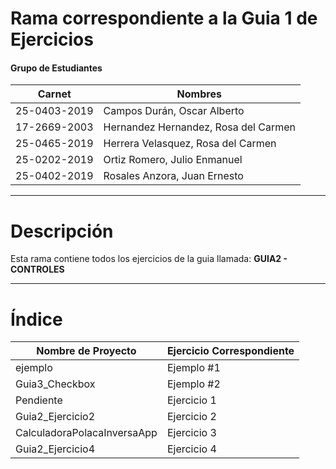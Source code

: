 # Rama correspondiente a la Guia 1 de Ejercicios 
#### Grupo de Estudiantes
| **Carnet** | **Nombres** |
|----------|----------|
| 25-0403-2019|	Campos Durán, Oscar Alberto|
| 17-2669-2003|	Hernandez Hernandez, Rosa del Carmen|
| 25-0465-2019| Herrera Velasquez, Rosa del Carmen|
| 25-0202-2019|	Ortiz Romero, Julio Enmanuel|
| 25-0402-2019|	Rosales Anzora, Juan Ernesto|

***
# Descripción

Esta rama contiene todos los ejercicios de la guia llamada: **GUIA2 - CONTROLES**
***

# Índice

| **Nombre de Proyecto** | **Ejercicio Correspondiente** |
|----------|----------|
| ejemplo|	Ejemplo #1|
| Guia3_Checkbox|	Ejemplo #2|
| Pendiente| Ejercicio 1|
| Guia2_Ejercicio2| Ejercicio 2|
| CalculadoraPolacaInversaApp|	Ejercicio 3|
| Guia2_Ejercicio4|	Ejercicio 4|
